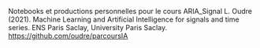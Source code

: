 Notebooks et productions personnelles pour le cours ARIA_Signal
L. Oudre (2021). Machine Learning and Artificial Intelligence for signals and time series. ENS Paris Saclay, University Paris Saclay. https://github.com/oudre/parcoursIA
